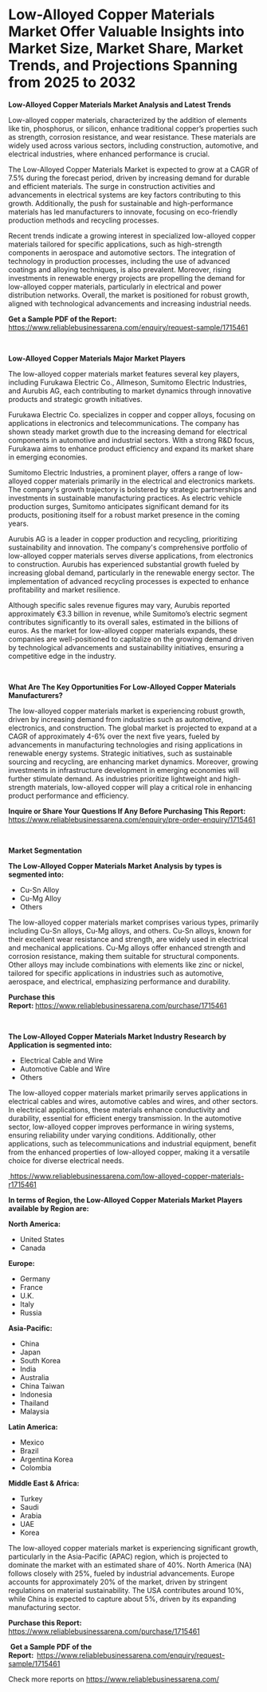 <p><h1>Low-Alloyed Copper Materials Market Offer Valuable Insights into Market Size, Market Share, Market Trends, and Projections Spanning from 2025 to 2032</h1></p><p><strong>Low-Alloyed Copper Materials Market Analysis and Latest Trends</strong></p>
<p><p>Low-alloyed copper materials, characterized by the addition of elements like tin, phosphorus, or silicon, enhance traditional copper’s properties such as strength, corrosion resistance, and wear resistance. These materials are widely used across various sectors, including construction, automotive, and electrical industries, where enhanced performance is crucial.</p><p>The Low-Alloyed Copper Materials Market is expected to grow at a CAGR of 7.5% during the forecast period, driven by increasing demand for durable and efficient materials. The surge in construction activities and advancements in electrical systems are key factors contributing to this growth. Additionally, the push for sustainable and high-performance materials has led manufacturers to innovate, focusing on eco-friendly production methods and recycling processes.</p><p>Recent trends indicate a growing interest in specialized low-alloyed copper materials tailored for specific applications, such as high-strength components in aerospace and automotive sectors. The integration of technology in production processes, including the use of advanced coatings and alloying techniques, is also prevalent. Moreover, rising investments in renewable energy projects are propelling the demand for low-alloyed copper materials, particularly in electrical and power distribution networks. Overall, the market is positioned for robust growth, aligned with technological advancements and increasing industrial needs.</p></p>
<p><strong>Get a Sample PDF of the Report:&nbsp;</strong> <a href="https://www.reliablebusinessarena.com/enquiry/request-sample/1715461?utm_campaign=2189&utm_medium=2&utm_source=Github&utm_content=ia&utm_term=28032025&utm_id=low-alloyed-copper-materials">https://www.reliablebusinessarena.com/enquiry/request-sample/1715461</a></p>
<p>&nbsp;</p>
<p><strong>Low-Alloyed Copper Materials Major Market Players</strong></p>
<p><p>The low-alloyed copper materials market features several key players, including Furukawa Electric Co., Allmeson, Sumitomo Electric Industries, and Aurubis AG, each contributing to market dynamics through innovative products and strategic growth initiatives.</p><p>Furukawa Electric Co. specializes in copper and copper alloys, focusing on applications in electronics and telecommunications. The company has shown steady market growth due to the increasing demand for electrical components in automotive and industrial sectors. With a strong R&D focus, Furukawa aims to enhance product efficiency and expand its market share in emerging economies. </p><p>Sumitomo Electric Industries, a prominent player, offers a range of low-alloyed copper materials primarily in the electrical and electronics markets. The company's growth trajectory is bolstered by strategic partnerships and investments in sustainable manufacturing practices. As electric vehicle production surges, Sumitomo anticipates significant demand for its products, positioning itself for a robust market presence in the coming years.</p><p>Aurubis AG is a leader in copper production and recycling, prioritizing sustainability and innovation. The company's comprehensive portfolio of low-alloyed copper materials serves diverse applications, from electronics to construction. Aurubis has experienced substantial growth fueled by increasing global demand, particularly in the renewable energy sector. The implementation of advanced recycling processes is expected to enhance profitability and market resilience.</p><p>Although specific sales revenue figures may vary, Aurubis reported approximately €3.3 billion in revenue, while Sumitomo’s electric segment contributes significantly to its overall sales, estimated in the billions of euros. As the market for low-alloyed copper materials expands, these companies are well-positioned to capitalize on the growing demand driven by technological advancements and sustainability initiatives, ensuring a competitive edge in the industry.</p></p>
<p>&nbsp;</p>
<p><strong>What Are The Key Opportunities For Low-Alloyed Copper Materials Manufacturers?</strong></p>
<p><p>The low-alloyed copper materials market is experiencing robust growth, driven by increasing demand from industries such as automotive, electronics, and construction. The global market is projected to expand at a CAGR of approximately 4-6% over the next five years, fueled by advancements in manufacturing technologies and rising applications in renewable energy systems. Strategic initiatives, such as sustainable sourcing and recycling, are enhancing market dynamics. Moreover, growing investments in infrastructure development in emerging economies will further stimulate demand. As industries prioritize lightweight and high-strength materials, low-alloyed copper will play a critical role in enhancing product performance and efficiency.</p></p>
<p><strong>Inquire or Share Your Questions If Any Before Purchasing This Report:</strong> <a href="https://www.reliablebusinessarena.com/enquiry/pre-order-enquiry/1715461?utm_campaign=2189&utm_medium=2&utm_source=Github&utm_content=ia&utm_term=28032025&utm_id=low-alloyed-copper-materials">https://www.reliablebusinessarena.com/enquiry/pre-order-enquiry/1715461</a></p>
<p>&nbsp;</p>
<p><strong>Market Segmentation</strong></p>
<p><strong>The Low-Alloyed Copper Materials Market Analysis by types is segmented into:</strong></p>
<p><ul><li>Cu-Sn Alloy</li><li>Cu-Mg Alloy</li><li>Others</li></ul></p>
<p><p>The low-alloyed copper materials market comprises various types, primarily including Cu-Sn alloys, Cu-Mg alloys, and others. Cu-Sn alloys, known for their excellent wear resistance and strength, are widely used in electrical and mechanical applications. Cu-Mg alloys offer enhanced strength and corrosion resistance, making them suitable for structural components. Other alloys may include combinations with elements like zinc or nickel, tailored for specific applications in industries such as automotive, aerospace, and electrical, emphasizing performance and durability.</p></p>
<p><strong>Purchase this Report:&nbsp;</strong><a href="https://www.reliablebusinessarena.com/purchase/1715461?utm_campaign=2189&utm_medium=2&utm_source=Github&utm_content=ia&utm_term=28032025&utm_id=low-alloyed-copper-materials">https://www.reliablebusinessarena.com/purchase/1715461</a></p>
<p>&nbsp;</p>
<p><strong>The Low-Alloyed Copper Materials Market Industry Research by Application is segmented into:</strong></p>
<p><ul><li>Electrical Cable and Wire</li><li>Automotive Cable and Wire</li><li>Others</li></ul></p>
<p><p>The low-alloyed copper materials market primarily serves applications in electrical cables and wires, automotive cables and wires, and other sectors. In electrical applications, these materials enhance conductivity and durability, essential for efficient energy transmission. In the automotive sector, low-alloyed copper improves performance in wiring systems, ensuring reliability under varying conditions. Additionally, other applications, such as telecommunications and industrial equipment, benefit from the enhanced properties of low-alloyed copper, making it a versatile choice for diverse electrical needs.</p></p>
<p><a href="https://www.reliablebusinessarena.com/low-alloyed-copper-materials-r1715461?utm_campaign=2189&utm_medium=2&utm_source=Github&utm_content=ia&utm_term=28032025&utm_id=low-alloyed-copper-materials">&nbsp;https://www.reliablebusinessarena.com/low-alloyed-copper-materials-r1715461</a></p>
<p><strong>In terms of Region, the Low-Alloyed Copper Materials Market Players available by Region are:</strong></p>
<p>
    <p> <strong> North America: </strong>
        <ul>
            <li>United States</li>
            <li>Canada</li>
        </ul>
        </p> 
    <p> <strong> Europe: </strong>
        <ul>
            <li>Germany</li>
            <li>France</li>
            <li>U.K.</li>
            <li>Italy</li>
            <li>Russia</li>
        </ul>
        </p> 
    <p> <strong> Asia-Pacific: </strong>
        <ul>
            <li>China</li>
            <li>Japan</li>
            <li>South Korea</li>
            <li>India</li>
            <li>Australia</li>
            <li>China Taiwan</li>
            <li>Indonesia</li>
            <li>Thailand</li>
            <li>Malaysia</li>
        </ul>
        </p> 
    <p> <strong> Latin America: </strong>
        <ul>
            <li>Mexico</li>
            <li>Brazil</li>
            <li>Argentina Korea</li>
            <li>Colombia</li>
        </ul>
        </p> 
    <p> <strong> Middle East & Africa: </strong>
        <ul>
            <li>Turkey</li>
            <li>Saudi</li>
            <li>Arabia</li>
            <li>UAE</li>
            <li>Korea</li>
        </ul>
    </p>
    </p>
<p><p>The low-alloyed copper materials market is experiencing significant growth, particularly in the Asia-Pacific (APAC) region, which is projected to dominate the market with an estimated share of 40%. North America (NA) follows closely with 25%, fueled by industrial advancements. Europe accounts for approximately 20% of the market, driven by stringent regulations on material sustainability. The USA contributes around 10%, while China is expected to capture about 5%, driven by its expanding manufacturing sector.</p></p>
<p><strong>Purchase this Report: </strong><a href="https://www.reliablebusinessarena.com/purchase/1715461?utm_campaign=2189&utm_medium=2&utm_source=Github&utm_content=ia&utm_term=28032025&utm_id=low-alloyed-copper-materials">https://www.reliablebusinessarena.com/purchase/1715461</a></p>
<p>&nbsp;<strong>Get a Sample PDF of the Report:&nbsp;&nbsp;</strong><a href="https://www.reliablebusinessarena.com/enquiry/request-sample/1715461?utm_campaign=2189&utm_medium=2&utm_source=Github&utm_content=ia&utm_term=28032025&utm_id=low-alloyed-copper-materials">https://www.reliablebusinessarena.com/enquiry/request-sample/1715461</a></p>
<p><strong></strong></p>
<p>Check more reports on <a href="https://www.reliablebusinessarena.com/?utm_campaign=2189&utm_medium=2&utm_source=Github&utm_content=ia&utm_term=28032025&utm_id=low-alloyed-copper-materials">https://www.reliablebusinessarena.com/</a></p>